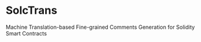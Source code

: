 # SolcTrans
Machine Translation-based Fine-grained Comments Generation for Solidity Smart Contracts
